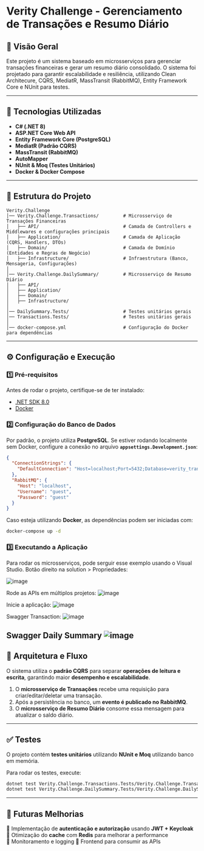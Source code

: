 # Verity Challenge - Gerenciamento de Transações e Resumo Diário

## 📌 Visão Geral
Este projeto é um sistema baseado em microsserviços para gerenciar transações financeiras e gerar um resumo diário consolidado. O sistema foi projetado para garantir escalabilidade e resiliência, utilizando Clean Architecure, CQRS, MediatR, MassTransit (RabbitMQ), Entity Framework Core e NUnit para testes.

---

## 🚀 Tecnologias Utilizadas
- **C# (.NET 8)**
- **ASP.NET Core Web API**
- **Entity Framework Core (PostgreSQL)**
- **MediatR (Padrão CQRS)**
- **MassTransit (RabbitMQ)**
- **AutoMapper**
- **NUnit & Moq (Testes Unitários)**
- **Docker & Docker Compose**

---

## 📂 Estrutura do Projeto

```
Verity.Challenge
│── Verity.Challenge.Transactions/         # Microsserviço de Transações Financeiras
│   ├── API/                               # Camada de Controllers e Middlewares e configurações principais
│   ├── Application/                       # Camada de Aplicação (CQRS, Handlers, DTOs)
│   ├── Domain/                            # Camada de Domínio (Entidades e Regras de Negócio)
│   ├── Infrastructure/                    # Infraestrutura (Banco, Mensageria, Configurações)
│
│── Verity.Challenge.DailySummary/         # Microsserviço de Resumo Diário
│   ├── API/
│   ├── Application/
│   ├── Domain/
│   ├── Infrastructure/
│
│── DailySummary.Tests/                    # Testes unitários gerais
│── Transactions.Tests/                    # Testes unitários gerais
│
│── docker-compose.yml                     # Configuração do Docker para dependências
```

---

## ⚙️ **Configuração e Execução**

### **1️⃣ Pré-requisitos**
Antes de rodar o projeto, certifique-se de ter instalado:
- [.NET SDK 8.0](https://dotnet.microsoft.com/en-us/download/dotnet/8.0)
- [Docker](https://www.docker.com/get-started)

### **2️⃣ Configuração do Banco de Dados**
Por padrão, o projeto utiliza **PostgreSQL**. Se estiver rodando localmente sem Docker, configure a conexão no arquivo **`appsettings.Development.json`**:

```json
{
  "ConnectionStrings": {
    "DefaultConnection": "Host=localhost;Port=5432;Database=verity_transactions;Username=admin;Password=admin"
  },
  "RabbitMQ": {
    "Host": "localhost",
    "Username": "guest",
    "Password": "guest"
  }
}
```

Caso esteja utilizando **Docker**, as dependências podem ser iniciadas com:

```sh
docker-compose up -d
```

### **3️⃣ Executando a Aplicação**
Para rodar os microsserviços, pode serguir esse exemplo usando o Visual Studio.
Botão direito na solution > Propriedades:

![image](https://github.com/user-attachments/assets/b2fe36a7-0f6b-4f21-ad99-08355b3d9846)

Rode as APIs em múltiplos projetos:
![image](https://github.com/user-attachments/assets/bd004da3-0762-481d-bece-6350ef77b250)

Inicie a aplicação:
![image](https://github.com/user-attachments/assets/6ea579eb-ec85-492c-9c2c-689a715ec1de)

Swagger Transaction:
![image](https://github.com/user-attachments/assets/964933fa-9f88-41d2-8923-da928ab11922)

Swagger Daily Summary
![image](https://github.com/user-attachments/assets/716006d1-5464-4708-b237-a3a54ea2ad47)
---

## 🔄 **Arquitetura e Fluxo**
O sistema utiliza o **padrão CQRS** para separar **operações de leitura e escrita**, garantindo maior **desempenho e escalabilidade**.

1. O **microsserviço de Transações** recebe uma requisição para criar/editar/deletar uma transação.
2. Após a persistência no banco, um **evento é publicado no RabbitMQ**.
3. O **microsserviço de Resumo Diário** consome essa mensagem para atualizar o saldo diário.

---

## ✅ **Testes**
O projeto contém **testes unitários** utilizando **NUnit e Moq** utilizando banco em memória.

Para rodar os testes, execute:

```sh
dotnet test Verity.Challenge.Transactions.Tests/Verity.Challenge.Transactions.Tests.csproj
dotnet test Verity.Challenge.DailySummary.Tests/Verity.Challenge.DailySummary.Tests.csproj
```

---

## 📌 **Futuras Melhorias**
🔹 Implementação de **autenticação e autorização** usando **JWT + Keycloak**  
🔹 Otimização do **cache** com **Redis** para melhorar a performance  
🔹 Monitoramento e logging
🔹 Frontend para consumir as APIs
